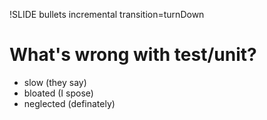 !SLIDE bullets incremental transition=turnDown

# What's wrong with test/unit? #

* slow (they say)
* bloated (I spose)
* neglected (definately)

